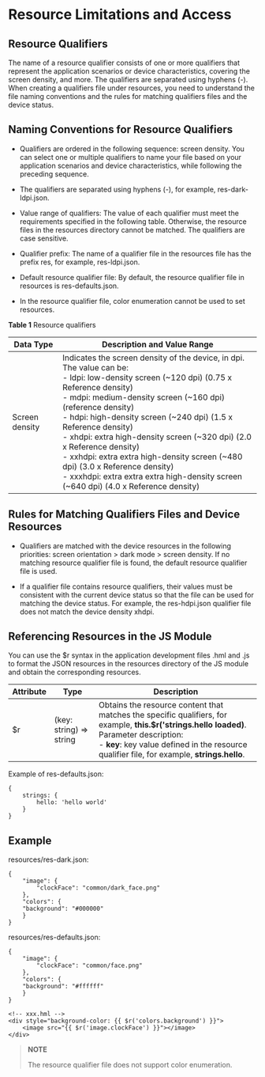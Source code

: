# Resource Limitations and Access


## Resource Qualifiers

The name of a resource qualifier consists of one or more qualifiers that represent the application scenarios or device characteristics, covering the screen density, and more. The qualifiers are separated using hyphens (-). When creating a qualifiers file under resources, you need to understand the file naming conventions and the rules for matching qualifiers files and the device status.


## Naming Conventions for Resource Qualifiers

- Qualifiers are ordered in the following sequence: screen density. You can select one or multiple qualifiers to name your file based on your application scenarios and device characteristics, while following the preceding sequence. 

- The qualifiers are separated using hyphens (-), for example, res-dark-ldpi.json.

- Value range of qualifiers: The value of each qualifier must meet the requirements specified in the following table. Otherwise, the resource files in the resources directory cannot be matched. The qualifiers are case sensitive.

- Qualifier prefix: The name of a qualifier file in the resources file has the prefix res, for example, res-ldpi.json.

- Default resource qualifier file: By default, the resource qualifier file in resources is res-defaults.json.

- In the resource qualifier file, color enumeration cannot be used to set resources.


**Table 1** Resource qualifiers

| Data Type | Description and Value Range |
| -------- | -------- |
| Screen density | Indicates the screen density of the device, in dpi. The value can be:<br/>- ldpi: low-density screen (\~120 dpi) (0.75 x Reference density)<br/>- mdpi: medium-density screen (\~160 dpi) (reference density)<br/>- hdpi: high-density screen (\~240 dpi) (1.5 x Reference density)<br/>- xhdpi: extra high-density screen (\~320 dpi) (2.0 x Reference density)<br/>- xxhdpi: extra extra high-density screen (\~480 dpi) (3.0 x Reference density)<br/>- xxxhdpi: extra extra extra high-density screen (\~640 dpi) (4.0 x Reference density) |


## Rules for Matching Qualifiers Files and Device Resources

- Qualifiers are matched with the device resources in the following priorities: screen orientation > dark mode > screen density. If no matching resource qualifier file is found, the default resource qualifier file is used.

- If a qualifier file contains resource qualifiers, their values must be consistent with the current device status so that the file can be used for matching the device status. For example, the res-hdpi.json qualifier file does not match the device density xhdpi.


## Referencing Resources in the JS Module

You can use the $r syntax in the application development files .hml and .js to format the JSON resources in the resources directory of the JS module and obtain the corresponding resources.

| Attribute | Type | Description |
| -------- | -------- | -------- |
| $r | (key: string) => string | Obtains the resource content that matches the specific qualifiers, for example, **this.$r('strings.hello loaded)**.<br/>Parameter description:<br/>- **key**: key value defined in the resource qualifier file, for example, **strings.hello**. |

Example of res-defaults.json:<br/>

```
{
    strings: {        
        hello: 'hello world'    
    }
}
```

## Example

resources/res-dark.json:

```
{
    "image": {
        "clockFace": "common/dark_face.png"
    },
    "colors": {
	"background": "#000000"
    }
}
```

resources/res-defaults.json:

```
{
    "image": {
        "clockFace": "common/face.png"
    },
    "colors": {
	"background": "#ffffff"
    }
}
```

```
<!-- xxx.hml -->
<div style="background-color: {{ $r('colors.background') }}">
    <image src="{{ $r('image.clockFace') }}"></image>
</div>
```

> **NOTE**
>
> The resource qualifier file does not support color enumeration.
